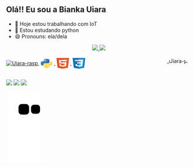## Olá!! Eu sou a Bianka Uiara

- 🔭 Hoje estou trabalhando com IoT
- 🌱 Estou estudando python
- 😄 Pronouns: ela/dela
<div align="-webkit-center">
  <a href="https://github.com/uiara">
  <img height="155em" src="https://github-readme-stats.vercel.app/api?username=uiara&show_icons=true&theme=synthwave&include_all_commits=true&count_private=true"/>
  <img height="155em" src="https://github-readme-stats.vercel.app/api/top-langs/?username=uiara&layout=compact&langs_count=7&theme=synthwave"/>
</div>

  <div style="display: inline_block"><br>
  <img align="center" alt="Uiara-rasp" height="30" width="40" src="https://cdn.jsdelivr.net/gh/devicons/devicon/icons/raspberrypi/raspberrypi-original.svg" />
  <img align="center" alt="Uiara-Python" height="30" width="40" src="https://raw.githubusercontent.com/devicons/devicon/master/icons/python/python-original.svg">
  <img align="center" alt="Uiara-HTML" height="30" width="40" src="https://raw.githubusercontent.com/devicons/devicon/master/icons/html5/html5-original.svg">
  <img align="center" alt="Uiara-CSS" height="30" width="40" src="https://raw.githubusercontent.com/devicons/devicon/master/icons/css3/css3-original.svg">
     <img align="right" alt="Uiara-pic" height="150" style="border-radius:50px;" src="https://cdn.discordapp.com/attachments/723308512758857812/922266976506757251/eu.png">
  </div>

 ##

  <div> 
  
  <a href="https://www.instagram.com/uiiiiara/" target="_blank"><img src="https://img.shields.io/badge/-Instagram-%23E4405F?style=for-the-badge&logo=instagram&logoColor=white" target="_blank"></a>
  <a href = "mailto:uiarabianka87@gmail.com"><img src="https://img.shields.io/badge/-Gmail-%23333?style=for-the-badge&logo=gmail&logoColor=white" target="_blank"></a>
  <a href="https://www.linkedin.com/in/bianka-uiara/" target="_blank"><img src="https://img.shields.io/badge/-LinkedIn-%230077B5?style=for-the-badge&logo=linkedin&logoColor=white" target="_blank"></a> 
 
  ![Snake animation](https://github.com/Uiara/Uiara/blob/output/github-contribution-grid-snake.svg)
 
</div>
